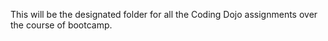 This will be the designated folder for all the Coding Dojo assignments
over the course of bootcamp.
